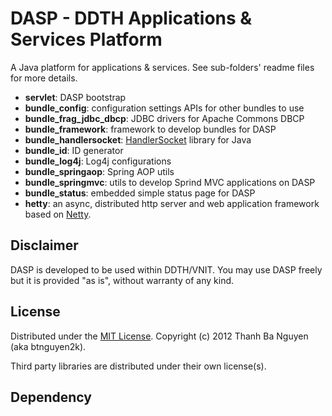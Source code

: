 DASP - DDTH Applications & Services Platform
============================================

A Java platform for applications & services. See sub-folders' readme files for more details.

* **servlet**: DASP bootstrap
* **bundle_config**: configuration settings APIs for other bundles to use
* **bundle\_frag\_jdbc_dbcp**: JDBC drivers for Apache Commons DBCP
* **bundle_framework**: framework to develop bundles for DASP
* **bundle_handlersocket**: [HandlerSocket](https://github.com/killme2008/hs4j) library for Java
* **bundle_id**: ID generator
* **bundle_log4j**: Log4j configurations
* **bundle_springaop**: Spring AOP utils
* **bundle_springmvc**: utils to develop Sprind MVC applications on DASP
* **bundle_status**: embedded simple status page for DASP
* **hetty**: an async, distributed http server and web application framework based on [Netty](https://netty.io/).

Disclaimer
----------
DASP is developed to be used within DDTH/VNIT. You may use DASP freely but it is provided "as is", without warranty of any kind. 

License
-------
Distributed under the [MIT License](http://opensource.org/licenses/mit-license.php). Copyright (c) 2012 Thanh Ba Nguyen (aka btnguyen2k).

Third party libraries are distributed under their own license(s).

Dependency
----------
